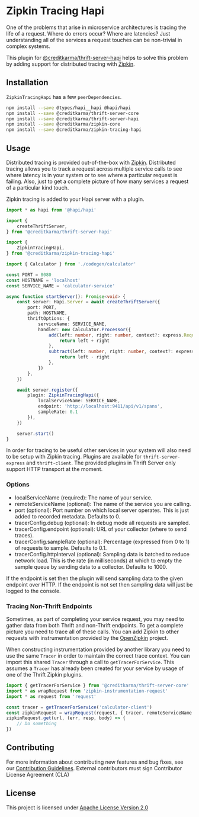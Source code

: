 # Zipkin Tracing Hapi

One of the problems that arise in microservice architectures is tracing the life of a request. Where do errors occur? Where are latencies? Just understanding all of the services a request touches can be non-trivial in complex systems.

This plugin for [@creditkarma/thrift-server-hapi](https://github.com/creditkarma/thrift-server/tree/master/packages/thrift-server-hapi) helps to solve this problem by adding support for distributed tracing with [Zipkin](https://github.com/openzipkin/zipkin-js).

## Installation

`ZipkinTracingHapi` has a few `peerDependencies`.

```sh
npm install --save @types/hapi__hapi @hapi/hapi
npm install --save @creditkarma/thrift-server-core
npm install --save @creditkarma/thrift-server-hapi
npm install --save @creditkarma/zipkin-core
npm install --save @creditkarma/zipkin-tracing-hapi
```

## Usage

Distributed tracing is provided out-of-the-box with [Zipkin](https://github.com/openzipkin/zipkin-js). Distributed tracing allows you to track a request across multiple service calls to see where latency is in your system or to see where a particular request is failing. Also, just to get a complete picture of how many services a request of a particular kind touch.

Zipkin tracing is added to your Hapi server with a plugin.

```typescript
import * as hapi from '@hapi/hapi'

import {
    createThriftServer,
} from '@creditkarma/thrift-server-hapi'

import {
    ZipkinTracingHapi,
} from '@creditkarma/zipkin-tracing-hapi'

import { Calculator } from './codegen/calculator'

const PORT = 8080
const HOSTNAME = 'localhost'
const SERVICE_NAME = 'calculator-service'

async function startServer(): Promise<void> {
    const server: Hapi.Server = await createThriftServer({
        port: PORT,
        path: HOSTNAME,
        thriftOptions: {
            serviceName: SERVICE_NAME,
            handler: new Calculator.Processor({
                add(left: number, right: number, context?: express.Request): number {
                    return left + right
                },
                subtract(left: number, right: number, context?: express.Request): number {
                    return left - right
                },
            })
        },
    })

    await server.register({
        plugin: ZipkinTracingHapi({
            localServiceName: SERVICE_NAME,
            endpoint: 'http://localhost:9411/api/v1/spans',
            sampleRate: 0.1
        }),
    })

    server.start()
}
```

In order for tracing to be useful other services in your system will also need to be setup with Zipkin tracing. Plugins are available for `thrift-server-express` and `thrift-client`. The provided plugins in Thrift Server only support HTTP transport at the moment.

### Options

* localServiceName (required): The name of your service.
* remoteServiceName (optional): The name of the service you are calling.
* port (optional): Port number on which local server operates. This is just added to recorded metadata. Defaults to 0.
* tracerConfig.debug (optional): In debug mode all requests are sampled.
* tracerConfig.endpoint (optional): URL of your collector (where to send traces).
* tracerConfig.sampleRate (optional): Percentage (expressed from 0 to 1) of requests to sample. Defaults to 0.1.
* tracerConfig.httpInterval (optional): Sampling data is batched to reduce network load. This is the rate (in milliseconds) at which to empty the sample queue by sending data to a collector. Defaults to 1000.

If the endpoint is set then the plugin will send sampling data to the given endpoint over HTTP. If the endpoint is not set then sampling data will just be logged to the console.

### Tracing Non-Thrift Endpoints

Sometimes, as part of completing your service request, you may need to gather data from both Thrift and non-Thrift endpoints. To get a complete picture you need to trace all of these calls. You can add Zipkin to other requests with instrumentation provided by the [OpenZipkin](https://github.com/openzipkin/zipkin-js) project.

When constructing instrumentation provided by another library you need to use the same `Tracer` in order to maintain the correct trace context. You can import this shared `Tracer` through a call to `getTracerForService`. This assumes a `Tracer` has already been created for your service by usage of one of the Thrift Zipkin plugins.

```typescript
import { getTracerForService } from '@creditkarma/thrift-server-core'
import * as wrapRequest from 'zipkin-instrumentation-request'
import * as request from 'request'

const tracer = getTracerForService('calculator-client')
const zipkinRequest = wrapRequest(request, { tracer, remoteServiceName: 'calculator-service' })
zipkinRequest.get(url, (err, resp, body) => {
    // Do something
})
```

## Contributing

For more information about contributing new features and bug fixes, see our [Contribution Guidelines](../../CONTRIBUTING.md).
External contributors must sign Contributor License Agreement (CLA)

## License

This project is licensed under [Apache License Version 2.0](./LICENSE)
